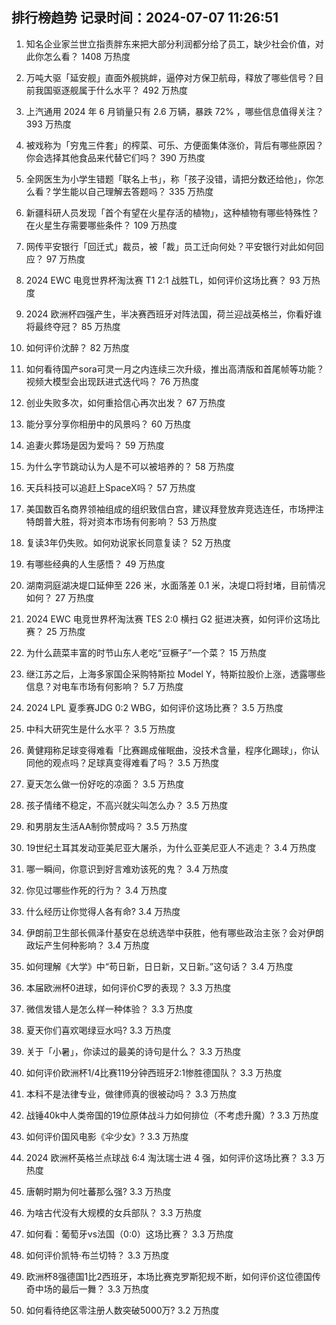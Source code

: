 
## 排行榜趋势 记录时间：2024-07-07 11:26:51
  
  1. 知名企业家兰世立指责胖东来把大部分利润都分给了员工，缺少社会价值，对此你怎么看？ 1408 万热度
    
  2. 万吨大驱「延安舰」直面外舰挑衅，逼停对方保卫航母，释放了哪些信号？目前我国驱逐舰属于什么水平？ 492 万热度
    
  3. 上汽通用 2024 年 6 月销量只有 2.6 万辆，暴跌 72% ，哪些信息值得关注？ 393 万热度
    
  4. 被戏称为「穷鬼三件套」的榨菜、可乐、方便面集体涨价，背后有哪些原因？你会选择其他食品来代替它们吗？ 390 万热度
    
  5. 全网医生为小学生错题「联名上书」，称「孩子没错，请把分数还给他」，你怎么看？学生能以自己理解去答题吗？ 335 万热度
    
  6. 新疆科研人员发现「首个有望在火星存活的植物」，这种植物有哪些特殊性？在火星生存需要哪些条件？ 109 万热度
    
  7. 网传平安银行「回迁式」裁员，被「裁」员工迁向何处？平安银行对此如何回应？ 97 万热度
    
  8. 2024 EWC 电竞世界杯淘汰赛 T1 2:1 战胜TL，如何评价这场比赛？ 93 万热度
    
  9. 2024 欧洲杯四强产生，半决赛西班牙对阵法国，荷兰迎战英格兰，你看好谁将最终夺冠？ 85 万热度
    
  10. 如何评价沈醉？ 82 万热度
    
  11. 如何看待国产sora可灵一月之内连续三次升级，推出高清版和首尾帧等功能？视频大模型会出现跃进式迭代吗？ 76 万热度
    
  12. 创业失败多次，如何重拾信心再次出发？ 67 万热度
    
  13. 能分享分享你相册中的风景吗？ 60 万热度
    
  14. 追妻火葬场是因为爱吗？ 59 万热度
    
  15. 为什么字节跳动认为人是不可以被培养的？ 58 万热度
    
  16. 天兵科技可以追赶上SpaceX吗？ 57 万热度
    
  17. 美国数百名商界领袖组成的组织致信白宫，建议拜登放弃竞选连任，市场押注特朗普大胜，将对资本市场有何影响？ 53 万热度
    
  18. 复读3年仍失败。如何劝说家长同意复读？ 52 万热度
    
  19. 有哪些经典的人生感悟？ 49 万热度
    
  20. 湖南洞庭湖决堤口延伸至 226 米，水面落差 0.1 米，决堤口将封堵，目前情况如何？ 27 万热度
    
  21. 2024 EWC 电竞世界杯淘汰赛 TES 2:0 横扫 G2 挺进决赛，如何评价这场比赛？ 25 万热度
    
  22. 为什么蔬菜丰富的时节山东人老吃“豆橛子”一个菜？ 15 万热度
    
  23. 继江苏之后，上海多家国企采购特斯拉 Model Y，特斯拉股价上涨，透露哪些信息？对电车市场有何影响？ 5.7 万热度
    
  24. 2024 LPL 夏季赛JDG 0:2 WBG，如何评价这场比赛？ 3.5 万热度
    
  25. 中科大研究生是什么水平？ 3.5 万热度
    
  26. 黄健翔称足球变得难看「比赛踢成催眠曲，没技术含量，程序化踢球」，你认同他的观点吗？足球真变得难看了吗？ 3.5 万热度
    
  27. 夏天怎么做一份好吃的凉面？ 3.5 万热度
    
  28. 孩子情绪不稳定，不高兴就尖叫怎么办？ 3.5 万热度
    
  29. 和男朋友生活AA制你赞成吗？ 3.5 万热度
    
  30. 19世纪土耳其发动亚美尼亚大屠杀，为什么亚美尼亚人不逃走？ 3.4 万热度
    
  31. 哪一瞬间，你意识到好言难劝该死的鬼？ 3.4 万热度
    
  32. 你见过哪些作死的行为？ 3.4 万热度
    
  33. 什么经历让你觉得人各有命? 3.4 万热度
    
  34. 伊朗前卫生部长佩泽什基安在总统选举中获胜，他有哪些政治主张？会对伊朗政坛产生何种影响？ 3.4 万热度
    
  35. 如何理解《大学》中“苟日新，日日新，又日新。”这句话？ 3.4 万热度
    
  36. 本届欧洲杯0进球，如何评价C罗的表现？ 3.3 万热度
    
  37. 微信发错人是怎么样一种体验？ 3.3 万热度
    
  38. 夏天你们喜欢喝绿豆水吗? 3.3 万热度
    
  39. 关于「小暑」，你读过的最美的诗句是什么？ 3.3 万热度
    
  40. 如何评价欧洲杯1/4比赛119分钟西班牙2:1惨胜德国队？ 3.3 万热度
    
  41. 本科不是法律专业，做律师真的很被动吗？ 3.3 万热度
    
  42. 战锤40k中人类帝国的19位原体战斗力如何排位（不考虑升魔）? 3.3 万热度
    
  43. 如何评价国风电影《伞少女》? 3.3 万热度
    
  44. 2024 欧洲杯英格兰点球战 6:4 淘汰瑞士进 4 强，如何评价这场比赛？ 3.3 万热度
    
  45. 唐朝时期为何吐蕃那么强? 3.3 万热度
    
  46. 为啥古代没有大规模的女兵部队？ 3.3 万热度
    
  47. 如何看：葡萄牙vs法国（0:0）这场比赛？ 3.3 万热度
    
  48. 如何评价凯特·布兰切特？ 3.3 万热度
    
  49. 欧洲杯8强德国1比2西班牙，本场比赛克罗斯犯规不断，如何评价这位德国传奇中场的最后一舞？ 3.3 万热度
    
  50. 如何看待绝区零注册人数突破5000万? 3.2 万热度
    